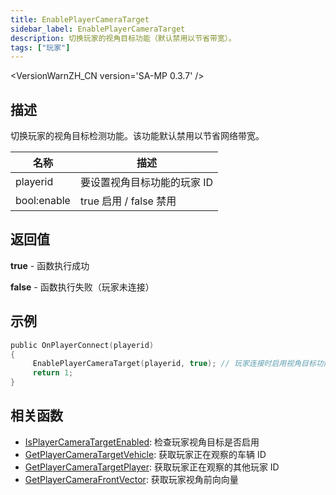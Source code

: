 ```yaml
---
title: EnablePlayerCameraTarget
sidebar_label: EnablePlayerCameraTarget
description: 切换玩家的视角目标功能（默认禁用以节省带宽）。
tags: ["玩家"]
---
```


<VersionWarnZH_CN version='SA-MP 0.3.7' />

## 描述

切换玩家的视角目标检测功能。该功能默认禁用以节省网络带宽。

| 名称        | 描述                          |
| ----------- | ----------------------------- |
| playerid    | 要设置视角目标功能的玩家 ID |
| bool:enable | true 启用 / false 禁用        |

## 返回值

**true** - 函数执行成功

**false** - 函数执行失败（玩家未连接）

## 示例

```c
public OnPlayerConnect(playerid)
{
     EnablePlayerCameraTarget(playerid, true); // 玩家连接时启用视角目标功能
     return 1;
}
```

## 相关函数

- [IsPlayerCameraTargetEnabled](IsPlayerCameraTargetEnabled): 检查玩家视角目标是否启用
- [GetPlayerCameraTargetVehicle](GetPlayerCameraTargetVehicle): 获取玩家正在观察的车辆 ID
- [GetPlayerCameraTargetPlayer](GetPlayerCameraTargetPlayer): 获取玩家正在观察的其他玩家 ID
- [GetPlayerCameraFrontVector](GetPlayerCameraFrontVector): 获取玩家视角前向向量
